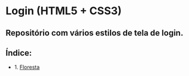 <h1>Login (HTML5 + CSS3)</h1>

<h2>Repositório com vários estilos de tela de login.</h2>

<h2>Índice:</h2>

<ul>
 <li>1. <a href="https://wylleson.github.io/login/style01/index.html">Floresta</a></li>
</ul>
